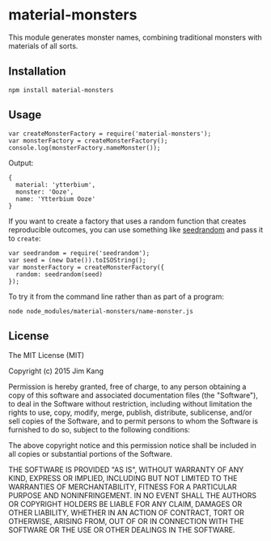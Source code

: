 material-monsters
==================

This module generates monster names, combining traditional monsters with materials of all sorts.

Installation
------------

    npm install material-monsters

Usage
-----

    var createMonsterFactory = require('material-monsters');
    var monsterFactory = createMonsterFactory();
    console.log(monsterFactory.nameMonster());

Output:

    {
      material: 'ytterbium',
      monster: 'Ooze',
      name: 'Ytterbium Ooze'
    }

If you want to create a factory that uses a random function that creates reproducible outcomes, you can use something like [seedrandom](https://www.npmjs.com/package/seedrandom) and pass it to `create`:

    var seedrandom = require('seedrandom');
    var seed = (new Date()).toISOString();
    var monsterFactory = createMonsterFactory({
      random: seedrandom(seed)
    });

To try it from the command line rather than as part of a program:

    node node_modules/material-monsters/name-monster.js

License
-------

The MIT License (MIT)

Copyright (c) 2015 Jim Kang

Permission is hereby granted, free of charge, to any person obtaining a copy
of this software and associated documentation files (the "Software"), to deal
in the Software without restriction, including without limitation the rights
to use, copy, modify, merge, publish, distribute, sublicense, and/or sell
copies of the Software, and to permit persons to whom the Software is
furnished to do so, subject to the following conditions:

The above copyright notice and this permission notice shall be included in
all copies or substantial portions of the Software.

THE SOFTWARE IS PROVIDED "AS IS", WITHOUT WARRANTY OF ANY KIND, EXPRESS OR
IMPLIED, INCLUDING BUT NOT LIMITED TO THE WARRANTIES OF MERCHANTABILITY,
FITNESS FOR A PARTICULAR PURPOSE AND NONINFRINGEMENT. IN NO EVENT SHALL THE
AUTHORS OR COPYRIGHT HOLDERS BE LIABLE FOR ANY CLAIM, DAMAGES OR OTHER
LIABILITY, WHETHER IN AN ACTION OF CONTRACT, TORT OR OTHERWISE, ARISING FROM,
OUT OF OR IN CONNECTION WITH THE SOFTWARE OR THE USE OR OTHER DEALINGS IN
THE SOFTWARE.
